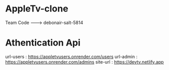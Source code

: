 # AppleTv-clone
Team Code ---> debonair-salt-5814
# Athentication Api 
url-users :   https://appletvusers.onrender.com/users
url-admin : https://appletvusers.onrender.com/admins
site-url : https://devtv.netlify.app

